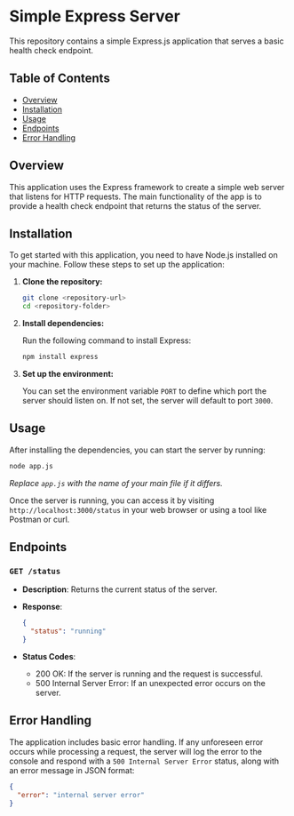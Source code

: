 


# Simple Express Server

This repository contains a simple Express.js application that serves a basic health check endpoint.

## Table of Contents

- [Overview](#overview)
- [Installation](#installation)
- [Usage](#usage)
- [Endpoints](#endpoints)
- [Error Handling](#error-handling)

## Overview

This application uses the Express framework to create a simple web server that listens for HTTP requests. The main functionality of the app is to provide a health check endpoint that returns the status of the server.

## Installation

To get started with this application, you need to have Node.js installed on your machine. Follow these steps to set up the application:

1. **Clone the repository:**

   ```bash
   git clone <repository-url>
   cd <repository-folder>
   ```

2. **Install dependencies:**

   Run the following command to install Express:

   ```bash
   npm install express
   ```

3. **Set up the environment:**

   You can set the environment variable `PORT` to define which port the server should listen on. If not set, the server will default to port `3000`.

## Usage

After installing the dependencies, you can start the server by running:

```bash
node app.js
```
*Replace `app.js` with the name of your main file if it differs.*

Once the server is running, you can access it by visiting `http://localhost:3000/status` in your web browser or using a tool like Postman or curl.

## Endpoints

### `GET /status`

- **Description**: Returns the current status of the server.
- **Response**:

  ```json
  {
    "status": "running"
  }
  ```

- **Status Codes**:
  - 200 OK: If the server is running and the request is successful.
  - 500 Internal Server Error: If an unexpected error occurs on the server.

## Error Handling

The application includes basic error handling. If any unforeseen error occurs while processing a request, the server will log the error to the console and respond with a `500 Internal Server Error` status, along with an error message in JSON format:

```json
{
  "error": "internal server error"
}
```
